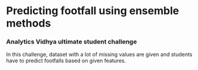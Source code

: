 # Predicting footfall using ensemble methods 
### Analytics Vidhya ultimate student challenge

In this challenge, dataset with a lot of missing values are given and students have to predict footfalls based on given features.
